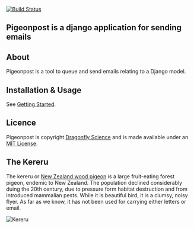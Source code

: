 [![Build Status](https://travis-ci.org/dragonfly-science/django-pigeonpost.png?branch=master)](https://travis-ci.org/dragonfly-science/django-pigeonpost)

## Pigeonpost is a django application for sending emails

## About

Pigeonpost is a tool to queue and send emails relating to a Django model.

## Installation & Usage

See [Getting Started](http://dragonfly-science.github.io/django-pigeonpost/getting_started.html).


## Licence

Pigeonpost is copyright [Dragonfly Science](http://www.dragonfly.co.nz) and is made
available under an [MIT License](LICENCE.txt).

## The Kereru

The kereru or [New Zealand wood pigeon](http://en.wikipedia.org/wiki/New_Zealand_Pigeon)
is a large fruit-eating forest pigeon, endemic to New Zealand. The population
declined considerably duing the 20th century, due to pressure form habitat
destruction and from introduced mammalian pests. While it is beautiful bird, it
is a clumsy, noisy flyer. As far as we know, it has not been used for carrying
either letters or email.

![Kereru](http://upload.wikimedia.org/wikipedia/commons/thumb/5/5f/Hemiphaga_novaeseelandiae_-Kapiti_Island-8.jpg/320px-Hemiphaga_novaeseelandiae_-Kapiti_Island-8.jpg)
